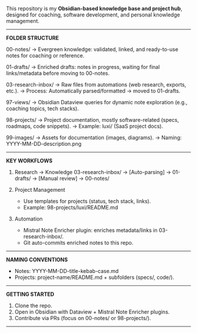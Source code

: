 This repository is my **Obsidian-based knowledge base and project hub**, designed for coaching, software development, and personal knowledge management.

---

**FOLDER STRUCTURE**

00-notes/ → Evergreen knowledge: validated, linked, and ready-to-use notes for coaching or reference.

01-drafts/ → Enriched drafts: notes in progress, waiting for final links/metadata before moving to 00-notes.

03-research-inbox/ → Raw files from automations (web research, exports, etc.). → Process: Automatically parsed/formatted → moved to 01-drafts.

97-views/ → Obsidian Dataview queries for dynamic note exploration (e.g., coaching topics, tech stacks).

98-projects/ → Project documentation, mostly software-related (specs, roadmaps, code snippets). → Example: luxi/ (SaaS project docs).

99-images/ → Assets for documentation (images, diagrams). → Naming: YYYY-MM-DD-description.png

---

**KEY WORKFLOWS**

1. Research → Knowledge 03-research-inbox/ → [Auto-parsing] → 01-drafts/ → [Manual review] → 00-notes/
    
2. Project Management
    
    - Use templates for projects (status, tech stack, links).
    - Example: 98-projects/luxi/README.md
3. Automation
    
    - Mistral Note Enricher plugin: enriches metadata/links in 03-research-inbox/.
    - Git auto-commits enriched notes to this repo.

---

**NAMING CONVENTIONS**

- Notes: YYYY-MM-DD-title-kebab-case.md
- Projects: project-name/README.md + subfolders (specs/, code/).

---

**GETTING STARTED**

1. Clone the repo.
2. Open in Obsidian with Dataview + Mistral Note Enricher plugins.
3. Contribute via PRs (focus on 00-notes/ or 98-projects/).

---
